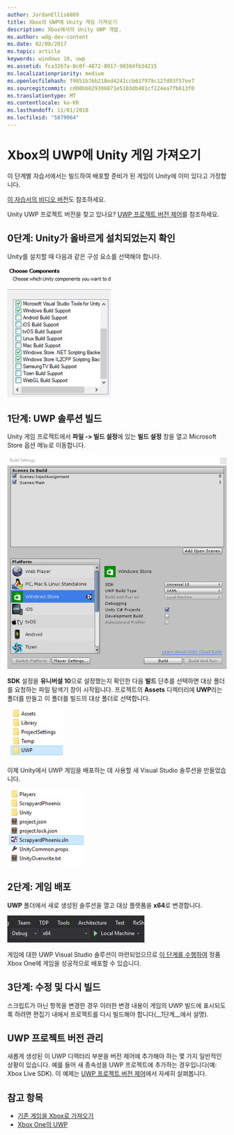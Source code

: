 ```yaml
---
author: JordanEllis6809
title: Xbox의 UWP에 Unity 게임 가져오기
description: Xbox에서의 Unity UWP 개발.
ms.author: wdg-dev-content
ms.date: 02/08/2017
ms.topic: article
keywords: windows 10, uwp
ms.assetid: fca3267a-0c0f-4872-8017-90384fb34215
ms.localizationpriority: medium
ms.openlocfilehash: f9851b76b218ed4241ccb617979c127d03f57ee7
ms.sourcegitcommit: cd00bb829306871e5103db481cf224ea7fb613f0
ms.translationtype: MT
ms.contentlocale: ko-KR
ms.lasthandoff: 11/01/2018
ms.locfileid: "5879964"
---
```

# <a name="bringing-unity-games-to-uwp-on-xbox"></a>Xbox의 UWP에 Unity 게임 가져오기


이 단계별 자습서에서는 빌드하여 배포할 준비가 된 게임이 Unity에 이미 있다고 가정합니다.

[이 자습서의 비디오 버전](https://www.youtube.com/watch?v=f0Ptvw7k-CE)도 참조하세요.

Unity UWP 프로젝트 버전을 찾고 있나요? [UWP 프로젝트 버전 제어](development-lanes-unity-versioning.md)를 참조하세요.

## <a name="step-0-ensure-unity-is-installed-correctly"></a>0단계: Unity가 올바르게 설치되었는지 확인

Unity를 설치할 때 다음과 같은 구성 요소를 선택해야 합니다.

![Unity 설치 구성 요소](images/unity-install-components.png)

## <a name="step-1-building-the-uwp-solution"></a>1단계: UWP 솔루션 빌드

Unity 게임 프로젝트에서 **파일 -> 빌드 설정**에 있는 **빌드 설정** 창을 열고 Microsoft Store 옵션 메뉴로 이동합니다.

![빌드 설정 창](images/build-settings.png)

**SDK** 설정을 **유니버설 10**으로 설정했는지 확인한 다음 **빌드** 단추를 선택하면 대상 폴더를 요청하는 파일 탐색기 창이 시작됩니다. 프로젝트의 **Assets** 디렉터리에 **UWP**라는 폴더를 만들고 이 폴더를 빌드의 대상 폴더로 선택합니다.

![빌드 대상 폴더](images/build-destination.png)

이제 Unity에서 UWP 게임을 배포하는 데 사용할 새 Visual Studio 솔루션을 만들었습니다.

![UWP VS 솔루션](images/uwp-vs-solution.png)

## <a name="step-2-deploying-your-game"></a>2단계: 게임 배포

**UWP** 폴더에서 새로 생성된 솔루션을 열고 대상 플랫폼을 **x64**로 변경합니다.

![x64 빌드 플랫폼](images/x64-build-platform.png)

게임에 대한 UWP Visual Studio 솔루션이 마련되었으므로 [이 단계를 수행하여](getting-started.md) 정품 Xbox One에 게임을 성공적으로 배포할 수 있습니다.

## <a name="step-3-modify-and-rebuild"></a>3단계: 수정 및 다시 빌드

스크립트가 아닌 항목을 변경한 경우 이러한 변경 내용이 게임의 UWP 빌드에 표시되도록 하려면 편집기 내에서 프로젝트를 다시 빌드해야 합니다(__1단계__에서 설명).

## <a name="versioning-your-uwp-project"></a>UWP 프로젝트 버전 관리

새롭게 생성된 이 UWP 디렉터리 부분을 버전 제어에 추가해야 하는 몇 가지 일반적인 상황이 있습니다. 예를 들어 새 종속성을 UWP 프로젝트에 추가하는 경우입니다(예: Xbox Live SDK).  이 예제는 [UWP 프로젝트 버전 제어](development-lanes-unity-versioning.md)에서 자세히 살펴봅니다.

## <a name="see-also"></a>참고 항목
- [기존 게임을 Xbox로 가져오기](development-lanes-landing.md)
- [Xbox One의 UWP](index.md)
